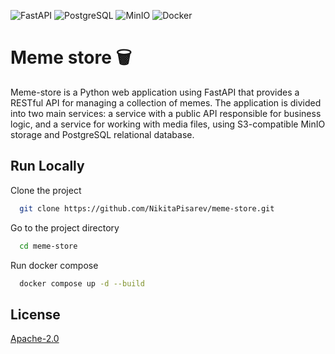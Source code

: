 
![FastAPI](https://img.shields.io/badge/FastAPI-005571?style=for-the-badge&logo=fastapi) ![PostgreSQL](https://img.shields.io/badge/PostgreSQL-316192?style=for-the-badge&logo=postgresql) ![MinIO](https://img.shields.io/badge/MinIO-F68D20?style=for-the-badge&logo=minio) ![Docker](https://img.shields.io/badge/Docker-2496ED?style=for-the-badge&logo=docker&logoColor=white)

# Meme store 🗑	

Meme-store is a Python web application using FastAPI that provides a RESTful API for managing a collection of memes. The application is divided into two main services: a service with a public API responsible for business logic, and a service for working with media files, using S3-compatible MinIO storage and PostgreSQL relational database.

## Run Locally

Clone the project

```bash
  git clone https://github.com/NikitaPisarev/meme-store.git
```

Go to the project directory

```bash
  cd meme-store
```

Run docker compose

```bash
  docker compose up -d --build
```



## License

[Apache-2.0](https://choosealicense.com/licenses/apache-2.0/)

